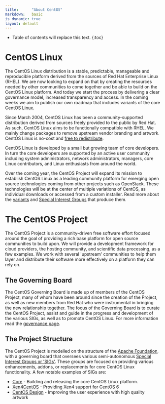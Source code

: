 ```yaml
---
title:      "About CentOS"
markdown:   basic
is_dynamic: true
layout: default
---
```

* Table of contents will replace this text.
{:toc}


# CentOS Linux
The CentOS Linux distribution is a stable, predictable, manageable and reproducible platform derived from the sources of Red Hat Enterprise Linux (RHEL). We are now looking to expand on that by creating the resources needed by other communities to come together and be able to build on the CentOS Linux platform. And today we start the process by delivering a clear governance model, increased transparency and access. In the coming weeks we aim to publish our own roadmap that includes variants of the core CentOS Linux.

Since March 2004, CentOS Linux has been a community-supported distribution derived from sources freely provided to the public by Red Hat. As such, CentOS Linux aims to be functionally compatible with RHEL. We mainly change packages to remove upstream vendor branding and artwork. CentOS Linux is no-cost and [free to redistribute](/legal).

CentOS Linux is developed by a small but growing team of core developers. In turn the core developers are supported by an active user community including system administrators, network administrators, managers, core Linux contributors, and Linux enthusiasts from around the world.

Over the coming year, the CentOS Project will expand its mission to establish CentOS Linux as a leading community platform for emerging open source technologies coming from other projects such as OpenStack. These technologies will be at the center of multiple variations of CentOS, as individual downloads or accessed from a custom installer. Read more about the [variants](/variants) and [Special Interest Groups](http://wiki.centos.org/SpecialInterestGroup) that produce them.

# The CentOS Project
The CentOS Project is a community-driven free software effort focused around the goal of providing a rich base platform for open source communities to build upon. We will provide a development framework for cloud providers, the hosting community, and scientific data processing, as a few examples. We work with several 'upstream' communities to help them layer and distribute their software more effectively on a platform they can rely on.


## The Governing Board
The CentOS Governing Board is made up of members of the CentOS Project, many of whom have been around since the creation of the Project, as well as new members from Red Hat who were instrumental in bringing the new relationship together. The focus of the Governing Board is to curate the CentOS Project, assist and guide in the progress and development of the various SIGs, as well as to promote CentOS Linux. For more information read the [governance page](/about/governance).

## The Project Structure
The CentOS Project is modelled on the structure of the [Apache Foundation](http://apache.org), with a governing board that oversees various semi-autonomous [Special Interest Groups or 'SIGs'](http://wiki.centos.org/SpecialInterestGroup). These groups are focused on providing various enhancements, addons, or replacements for core CentOS Linux functionality. A few notable examples of SIGs are:

* [Core](http://wiki.centos.org/SpecialInterestGroup/Core) - Building and releasing the core CentOS Linux platform.
* [Xen4CentOS](http://wiki.centos.org/Manuals/ReleaseNotes/Xen4-01) - Providing Xen4 support for CentOS 6
* [CentOS Design](http://wiki.centos.org/ArtWork) - Improving the user experience with high quality artwork
